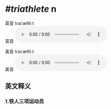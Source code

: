 # ***\#triathlete*** n
英音 traɪˈæθliːt  
英音
<audio src="./media/triathlete1_AAC.aac" controls="controls"></audio>

美音 traɪˈæθliːt  
美音
<audio src="./media/triathlete2_AAC.aac" controls="controls"></audio>



  

英文释义
---
### 1.**铁人三项运动员**  


